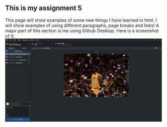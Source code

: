 ## This is my assignment 5

This page will show examples of some new things I have learned in html. I will show examples of using different paragraphs, page breaks and links! A major part of this section is me using Github Desktop. Here is a screenshot of it:
![Kobe](./images/myownGitHub.png)
